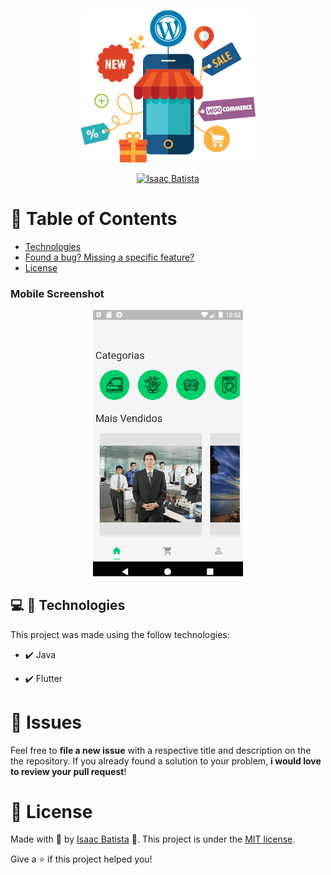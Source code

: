 <!-- Logo -->
<p align="center">
   <img src="./.github/icon.png" alt="Ecommerce-full" width="280"/>
</p>


<p align="center">	
   <a href="https://www.linkedin.com/in/isaac-batista-b097521a8/">
      <img alt="Isaac Batista" src="https://img.shields.io/badge/-bisaacm1-8257E5?style=flat&logo=Linkedin&logoColor=white" />
   </a>

</p>


# :pushpin: Table of Contents

* [Technologies](#computer-technologies)
* [Found a bug? Missing a specific feature?](#bug-issues)
* [License](#closed_book-license)


### Mobile Screenshot
<div align="center">
   <img src="./.github/apresentacao.gif" width="240">
</div>


## :computer: 🚀 Technologies
This project was made using the follow technologies:

- ✔️ Java

- ✔️ Flutter


# :bug: Issues

Feel free to **file a new issue** with a respective title and description on the the repository. If you already found a solution to your problem, **i would love to review your pull request**!

# :closed_book: License

Made with 💜 by [Isaac Batista](https://github.com/bisaacm1) 🚀.
This project is under the [MIT license](./LICENSE).

Give a ⭐️ if this project helped you!
